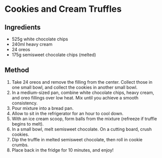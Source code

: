 
# Cookies and Cream Truffles # 

## Ingredients ## 

- 525g white chocolate chips
- 240ml heavy cream
- 24 oreos
- 175g semisweet chocolate chips (melted)

## Method ## 

1. Take 24 oreos and remove the filling from the center. Collect those in one small bowl, and collect the cookies in another small bowl. 
2. In a medium-sized pan, combine white chocolate chips, heavy cream, and oreo fillings over low heat. Mix until you achieve a smooth consistency.
3. Pour mixture into a bread pan.
4. Allow to sit in the refrigerator for an hour to cool down.
5. With an ice cream scoop, form balls from the mixture (refreeze if truffle begins to melt).
6. In a small bowl, melt semisweet chocolate. On a cutting board, crush cookies. 
7. Dip the truffle in melted semisweet chocolate, then roll in cookie crumbs.
8. Place back in the fridge for 10 minutes, and enjoy!

